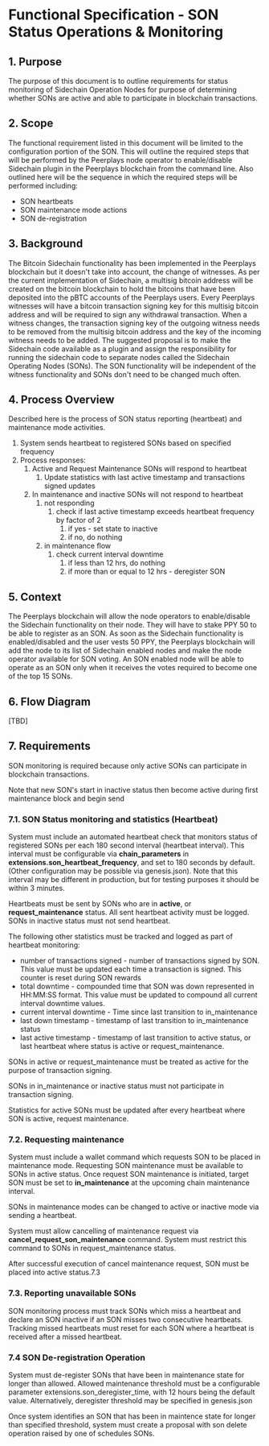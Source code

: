 # Functional Specification - SON Status Operations & Monitoring

## 1. Purpose

The purpose of this document is to outline requirements for status monitoring of Sidechain Operation Nodes for purpose of determining whether SONs are active and able to participate in blockchain transactions.

## 2. Scope

The functional requirement listed in this document will be limited to the configuration portion of the SON. This will outline the required steps that will be performed by the Peerplays node operator to enable/disable Sidechain plugin in the Peerplays blockchain from the command line. Also outlined here will be the sequence in which the required steps will be performed including:

* SON heartbeats
* SON maintenance mode actions
* SON de-registration

## 3. Background

The Bitcoin Sidechain functionality has been implemented in the Peerplays blockchain but it doesn't take into account, the change of witnesses. As per the current implementation of Sidechain, a multisig bitcoin address will be created on the bitcoin blockchain to hold the bitcoins that have been deposited into the pBTC accounts of the Peerplays users. Every Peerplays witnesses will have a bitcoin transaction signing key for this multisig bitcoin address and will be required to sign any withdrawal transaction. When a witness changes, the transaction signing key of the outgoing witness needs to be removed from the multisig bitcoin address and the key of the incoming witness needs to be added. The suggested proposal is to make the Sidechain code available as a plugin and assign the responsibility for running the sidechain code to separate nodes called the Sidechain Operating Nodes \(SONs\). The SON functionality will be independent of the witness functionality and SONs don't need to be changed much often.

## 4. Process Overview

Described here is the process of SON status reporting \(heartbeat\) and maintenance mode activities.

1. System sends heartbeat to registered SONs based on specified frequency
2. Process responses:
   1. Active and Request Maintenance SONs will respond to heartbeat
      1. Update statistics with last active timestamp and transactions signed updates
   2. In maintenance and inactive SONs will not respond to heartbeat
      1. not responding
         1. check if last active timestamp exceeds heartbeat frequency by factor of 2
            1. if yes - set state to inactive
            2. if no, do nothing
      2. in maintenance flow
         1. check current interval downtime
            1. if less than 12 hrs, do nothing
            2. if more than or equal to 12 hrs - deregister SON

## 5. Context

The Peerplays blockchain will allow the node operators to enable/disable the Sidechain functionality on their node. They will have to stake PPY 50 to be able to register as an SON. As soon as the Sidechain functionality is enabled/disabled and the user vests 50 PPY, the Peerplays blockchain will add the node to its list of Sidechain enabled nodes and make the node operator available for SON voting. An SON enabled node will be able to operate as an SON only when it receives the votes required to become one of the top 15 SONs.

## 6. Flow Diagram

\[TBD\]

## **7. Requirements**

SON monitoring is required because only active SONs can participate in blockchain transactions.

Note that new SON's start in inactive status then become active during first maintenance block and begin send

### **7.1. SON Status monitoring and statistics \(Heartbeat\)**

System must include an automated heartbeat check that monitors status of registered SONs per each 180 second interval \(heartbeat interval\). This interval must be configurable via **chain\_parameters** in **extensions.son\_heartbeat\_frequency**, and set to 180 seconds by default. \(Other configuration may be possible via genesis.json\). Note that this interval may be different in production, but for testing purposes it should be within 3 minutes.

Heartbeats must be sent by SONs who are in **active**, or **request\_maintenance** status. All sent heartbeat activity must be logged. SONs in inactive status must not send heartbeat.

The following other statistics must be tracked and logged as part of heartbeat monitoring:

* number of transactions signed - number of transactions signed by SON. This value must be updated each time a transaction is signed. This counter is reset during SON rewards
* total downtime - compounded time that SON was down represented in HH:MM:SS format. This value must be updated to compound all current interval downtime values.
* current interval downtime - Time since last transition to in\_maintenance
* last down timestamp - timestamp of last transition to in\_maintenance status
* last active timestamp - timestamp of last transition to active status, or last heartbeat where status is active or request\_maintenance.

SONs in active or request\_maintenance must be treated as active for the purpose of transaction signing.

SONs in in\_maintenance or inactive status must not participate in transaction signing.

Statistics for active SONs must be updated after every heartbeat where SON is active, request maintenance.

### **7.2. Requesting maintenance**

System must include a wallet command which requests SON to be placed in maintenance mode. Requesting SON maintenance must be available to SONs in active status. Once request SON maintenance is initiated, target SON must be set to **in\_maintenance** at the upcoming chain maintenance interval.

SONs in maintenance modes can be changed to active or inactive mode via sending a heartbeat.

System must allow cancelling of maintenance request via **cancel\_request\_son\_maintenance** command. System must restrict this command to SONs in request\_maintenance status.

After successful execution of cancel maintenance request, SON must be placed into active status.7.3

### **7.3. Reporting unavailable SONs**

SON monitoring process must track SONs which miss a heartbeat and declare an SON inactive if an SON misses two consecutive heartbeats. Tracking missed heartbeats must reset for each SON where a heartbeat is received after a missed heartbeat.

### **7.4 SON De-registration Operation**

System must de-register SONs that have been in maintenance state for longer than allowed. Allowed maintenance threshold must be a configurable parameter extensions.son\_deregister\_time, with 12 hours being the default value. Alternatively, deregister threshold may be specified in genesis.json

Once system identifies an SON that has been in maintence state for longer than specified threshold, system must create a proposal with son delete operation raised by one of schedules SONs.

